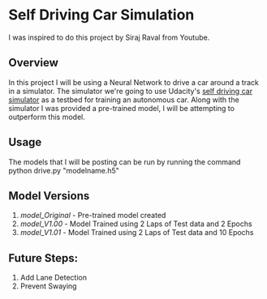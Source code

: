 # Self Driving Car Simulation
I was inspired to do this project by Siraj Raval from Youtube. 

## Overview

In this project I will be using a Neural Network to drive a car around a  track in a simulator. The simulator we're going to use Udacity's [self driving car simulator](https://github.com/udacity/self-driving-car-sim) as a testbed for training an autonomous car. Along with the simulator I was provided a pre-trained model, I will be attempting to outperform this model. 

## Usage
The models that I will be posting can be run by running the command python drive.py "modelname.h5"

## Model Versions
1. *model_Original* - Pre-trained model created
2. *model_V1.00* - Model Trained using 2 Laps of Test data and 2 Epochs
3.	*model_V1.01* - Model Trained using 2 Laps of Test data and 10 Epochs
## Future Steps:
1.	Add Lane Detection
2.	Prevent Swaying




